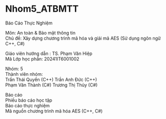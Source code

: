 # Nhom5_ATBMTT
Báo Cáo Thực Nghiệm  

Môn: An toàn & Bảo mật thông tin  
Chủ đề: Xây dựng chương trình mã hóa và giải mã AES (Sử dụng ngôn ngữ C++, C#)  

Giáo viên hướng dẫn : TS. Phạm Văn Hiệp  
Mã Lớp học phần: 20241IT6001002  

Nhóm: 5  
Thành viên nhóm:    
Trần Thái Quyền (C++) 
Trần Anh Đức (C++)   
Phạm Văn Thành (C#)
Trương Thị Thủy (C#)  

Báo cáo  
Phiếu báo cáo học tập  
Báo cáo thực nghiệm  
Mã nguồn chương trình mã hóa AES (C++, C#)  

